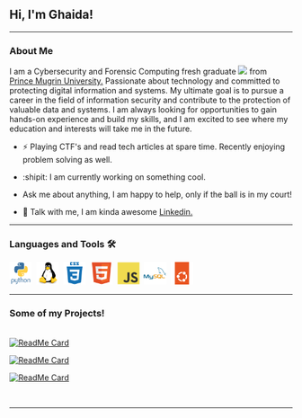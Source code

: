 
 ## Hi, I'm Ghaida!

------------------------------------------------------------------------------------------

###  About Me 

I am a Cybersecurity and Forensic Computing fresh graduate <img src="https://media.giphy.com/media/WUlplcMpOCEmTGBtBW/giphy.gif" width="30"> from <a href="https://www.upm.edu.sa/en"> Prince Mugrin University.</a> Passionate about technology and committed to protecting digital information and systems. My ultimate goal is to pursue a career in the field of information security and contribute to the protection of valuable data and systems. I am always looking for opportunities to gain hands-on experience and build my skills, and I am excited to see where my education and interests will take me in the future.

- :zap: Playing CTF's and read tech articles at spare time. Recently enjoying problem solving as well.

- :shipit: I am currently working on something cool.

- Ask me about anything, I am happy to help, only if the ball is in my court!

- :handshake: Talk with me, I am kinda awesome  <a href="https://www.linkedin.com/in/ghaidalamri"> Linkedin.</a>


-------------------------------------------------------------------------------------------


###  Languages and Tools :hammer_and_wrench:
<div>

 <img src="https://github.com/devicons/devicon/blob/master/icons/python/python-original-wordmark.svg" title="Python" alt="Python" width="40" height="40"/>&nbsp;
   <img src="https://github.com/devicons/devicon/blob/master/icons/linux/linux-original.svg" title="Linux"  alt="Linux" width="40" height="40"/>&nbsp; 
  <img src="https://github.com/devicons/devicon/blob/master/icons/css3/css3-plain-wordmark.svg"  title="CSS3" alt="CSS" width="40" height="40"/>&nbsp;
  <img src="https://github.com/devicons/devicon/blob/master/icons/html5/html5-original.svg" title="HTML5" alt="HTML" width="40" height="40"/>&nbsp;
  <img src="https://github.com/devicons/devicon/blob/master/icons/javascript/javascript-original.svg" title="JavaScript" alt="JavaScript" width="40" height="40"/>&nbsp;
  <img src="https://github.com/devicons/devicon/blob/master/icons/mysql/mysql-original-wordmark.svg" title="MySQL"  alt="MySQL" width="40" height="40"/>&nbsp; 
  <img src="https://github.com/devicons/devicon/blob/master/icons/ubuntu/ubuntu-original.svg" title="ubuntu"  alt="ubuntu" width="40" height="40"/>&nbsp; 
</div>

--------------------------------------------------------------------------------------------

### Some of my Projects! 
<Br> [![ReadMe Card](https://github-readme-stats.vercel.app/api/pin/?username=Ghaida777&repo=OWASP-Top-10-2021-vulnerabilites
)](https://github.com/Ghaida777/OWASP-Top-10-2021-vulnerabilites) 
 
 [![ReadMe Card](https://github-readme-stats.vercel.app/api/pin/?username=Ghaida777&repo=AES-Encryption-and-Decryption-Implementation
)](https://github.com/Ghaida777/AES-Encryption-and-Decryption-Implementation)
 
 [![ReadMe Card](https://github-readme-stats.vercel.app/api/pin/?username=Ghaida777&repo=RFID-Card-Skimming
)](https://github.com/Ghaida777/RFID-Card-Skimming)
 
 <Br> <hr>
 
 
